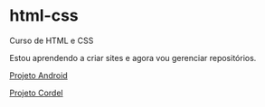 # html-css
 Curso de HTML e CSS

 Estou aprendendo a criar sites e agora vou gerenciar repositórios.

 <a href="https://crisfrota-menezes.github.io/html-css/desafios/df010/index.html" target="_blank">Projeto Android</a>

 <a href="https://crisfrota-menezes.github.io/html-css/desafios/df012/index.html" target="_blank">Projeto Cordel</a>
